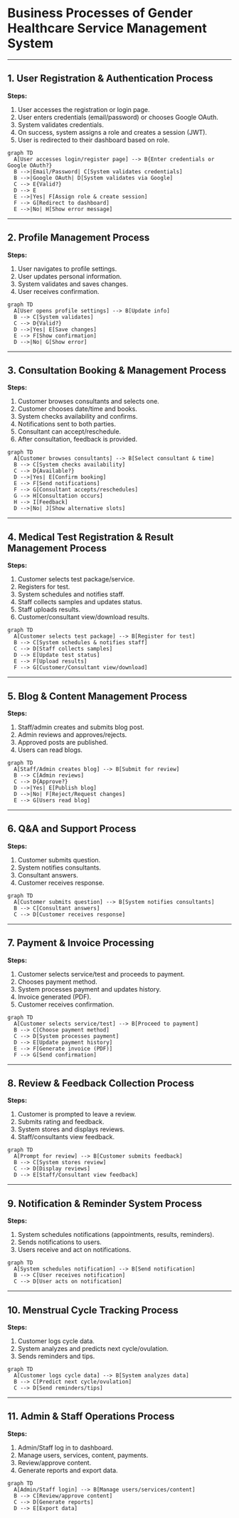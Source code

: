 # Business Processes of Gender Healthcare Service Management System

---

## 1. User Registration & Authentication Process

**Steps:**

1. User accesses the registration or login page.
2. User enters credentials (email/password) or chooses Google OAuth.
3. System validates credentials.
4. On success, system assigns a role and creates a session (JWT).
5. User is redirected to their dashboard based on role.

```mermaid
graph TD
  A[User accesses login/register page] --> B{Enter credentials or Google OAuth?}
  B -->|Email/Password| C[System validates credentials]
  B -->|Google OAuth| D[System validates via Google]
  C --> E{Valid?}
  D --> E
  E -->|Yes| F[Assign role & create session]
  F --> G[Redirect to dashboard]
  E -->|No| H[Show error message]
```

---

## 2. Profile Management Process

**Steps:**

1. User navigates to profile settings.
2. User updates personal information.
3. System validates and saves changes.
4. User receives confirmation.

```mermaid
graph TD
  A[User opens profile settings] --> B[Update info]
  B --> C[System validates]
  C --> D{Valid?}
  D -->|Yes| E[Save changes]
  E --> F[Show confirmation]
  D -->|No| G[Show error]
```

---

## 3. Consultation Booking & Management Process

**Steps:**

1. Customer browses consultants and selects one.
2. Customer chooses date/time and books.
3. System checks availability and confirms.
4. Notifications sent to both parties.
5. Consultant can accept/reschedule.
6. After consultation, feedback is provided.

```mermaid
graph TD
  A[Customer browses consultants] --> B[Select consultant & time]
  B --> C[System checks availability]
  C --> D{Available?}
  D -->|Yes| E[Confirm booking]
  E --> F[Send notifications]
  F --> G[Consultant accepts/reschedules]
  G --> H[Consultation occurs]
  H --> I[Feedback]
  D -->|No| J[Show alternative slots]
```

---

## 4. Medical Test Registration & Result Management Process

**Steps:**

1. Customer selects test package/service.
2. Registers for test.
3. System schedules and notifies staff.
4. Staff collects samples and updates status.
5. Staff uploads results.
6. Customer/consultant view/download results.

```mermaid
graph TD
  A[Customer selects test package] --> B[Register for test]
  B --> C[System schedules & notifies staff]
  C --> D[Staff collects samples]
  D --> E[Update test status]
  E --> F[Upload results]
  F --> G[Customer/Consultant view/download]
```

---

## 5. Blog & Content Management Process

**Steps:**

1. Staff/admin creates and submits blog post.
2. Admin reviews and approves/rejects.
3. Approved posts are published.
4. Users can read blogs.

```mermaid
graph TD
  A[Staff/Admin creates blog] --> B[Submit for review]
  B --> C[Admin reviews]
  C --> D{Approve?}
  D -->|Yes| E[Publish blog]
  D -->|No| F[Reject/Request changes]
  E --> G[Users read blog]
```

---

## 6. Q&A and Support Process

**Steps:**

1. Customer submits question.
2. System notifies consultants.
3. Consultant answers.
4. Customer receives response.

```mermaid
graph TD
  A[Customer submits question] --> B[System notifies consultants]
  B --> C[Consultant answers]
  C --> D[Customer receives response]
```

---

## 7. Payment & Invoice Processing

**Steps:**

1. Customer selects service/test and proceeds to payment.
2. Chooses payment method.
3. System processes payment and updates history.
4. Invoice generated (PDF).
5. Customer receives confirmation.

```mermaid
graph TD
  A[Customer selects service/test] --> B[Proceed to payment]
  B --> C[Choose payment method]
  C --> D[System processes payment]
  D --> E[Update payment history]
  E --> F[Generate invoice (PDF)]
  F --> G[Send confirmation]
```

---

## 8. Review & Feedback Collection Process

**Steps:**

1. Customer is prompted to leave a review.
2. Submits rating and feedback.
3. System stores and displays reviews.
4. Staff/consultants view feedback.

```mermaid
graph TD
  A[Prompt for review] --> B[Customer submits feedback]
  B --> C[System stores review]
  C --> D[Display reviews]
  D --> E[Staff/Consultant view feedback]
```

---

## 9. Notification & Reminder System Process

**Steps:**

1. System schedules notifications (appointments, results, reminders).
2. Sends notifications to users.
3. Users receive and act on notifications.

```mermaid
graph TD
  A[System schedules notification] --> B[Send notification]
  B --> C[User receives notification]
  C --> D[User acts on notification]
```

---

## 10. Menstrual Cycle Tracking Process

**Steps:**

1. Customer logs cycle data.
2. System analyzes and predicts next cycle/ovulation.
3. Sends reminders and tips.

```mermaid
graph TD
  A[Customer logs cycle data] --> B[System analyzes data]
  B --> C[Predict next cycle/ovulation]
  C --> D[Send reminders/tips]
```

---

## 11. Admin & Staff Operations Process

**Steps:**

1. Admin/Staff log in to dashboard.
2. Manage users, services, content, payments.
3. Review/approve content.
4. Generate reports and export data.

```mermaid
graph TD
  A[Admin/Staff login] --> B[Manage users/services/content]
  B --> C[Review/approve content]
  C --> D[Generate reports]
  D --> E[Export data]
```
